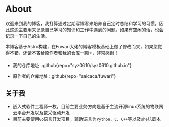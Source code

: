# About
欢迎来到我的博客，我打算通过定期写博客来培养自己定时总结和学习的习惯。因此这边主要用来记录自己学习的知识和工作中遇到的问题。如果有空闲的话，也会记录一下自己的生活。

本博客基于Astro构建，在Fuwari大佬的博客模板基础上做了修改而来，如果您觉得不错，还请不吝给原作者和我的仓库一颗⭐，非常感谢！

- 我的仓库地址
::github{repo="syz0610/syz0610.github.io"}

- 原作者的仓库地址
::github{repo="saicaca/fuwari"}

## 关于我

- 嵌入式软件工程师一枚，目前主要业务方向是基于主流开源linux系统的物联网云平台开发以及数采驱动开发
- 目前主要使用`Go`语言开发项目，辅助语言为`Python`、`C`、`C++`等以及`shell`脚本